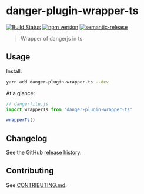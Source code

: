 # danger-plugin-wrapper-ts

[![Build Status](https://travis-ci.org//danger-plugin-wrapper-ts.svg?branch=master)](https://travis-ci.org//danger-plugin-wrapper-ts)
[![npm version](https://badge.fury.io/js/danger-plugin-wrapper-ts.svg)](https://badge.fury.io/js/danger-plugin-wrapper-ts)
[![semantic-release](https://img.shields.io/badge/%20%20%F0%9F%93%A6%F0%9F%9A%80-semantic--release-e10079.svg)](https://github.com/semantic-release/semantic-release)

> Wrapper of dangerjs in ts

## Usage

Install:

```sh
yarn add danger-plugin-wrapper-ts --dev
```

At a glance:

```js
// dangerfile.js
import wrapperTs from 'danger-plugin-wrapper-ts'

wrapperTs()
```
## Changelog

See the GitHub [release history](/releases).

## Contributing

See [CONTRIBUTING.md](CONTRIBUTING.md).
